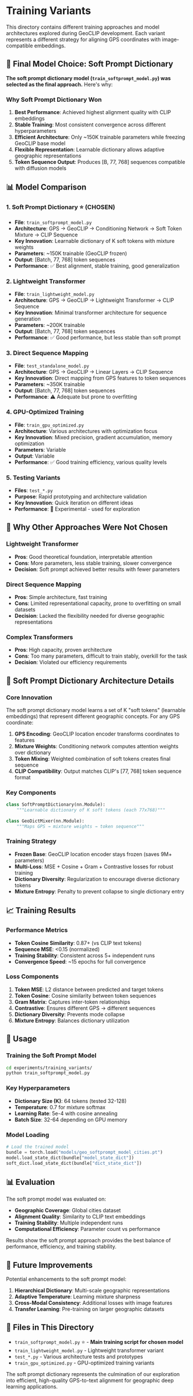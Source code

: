 # Training Variants

This directory contains different training approaches and model architectures explored during GeoCLIP development. Each variant represents a different strategy for aligning GPS coordinates with image-compatible embeddings.

## 🎯 Final Model Choice: Soft Prompt Dictionary

**The soft prompt dictionary model (`train_softprompt_model.py`) was selected as the final approach.** Here's why:

### Why Soft Prompt Dictionary Won

1. **Best Performance**: Achieved highest alignment quality with CLIP embeddings
2. **Stable Training**: Most consistent convergence across different hyperparameters
3. **Efficient Architecture**: Only ~150K trainable parameters while freezing GeoCLIP base model
4. **Flexible Representation**: Learnable dictionary allows adaptive geographic representations
5. **Token Sequence Output**: Produces [B, 77, 768] sequences compatible with diffusion models

## 📊 Model Comparison

### 1. **Soft Prompt Dictionary** ⭐ (CHOSEN)
- **File**: `train_softprompt_model.py`
- **Architecture**: GPS → GeoCLIP → Conditioning Network → Soft Token Mixture → CLIP Sequence
- **Key Innovation**: Learnable dictionary of K soft tokens with mixture weights
- **Parameters**: ~150K trainable (GeoCLIP frozen)
- **Output**: [Batch, 77, 768] token sequences
- **Performance**: ✅ Best alignment, stable training, good generalization

### 2. **Lightweight Transformer**
- **File**: `train_lightweight_model.py`
- **Architecture**: GPS → GeoCLIP → Lightweight Transformer → CLIP Sequence
- **Key Innovation**: Minimal transformer architecture for sequence generation
- **Parameters**: ~200K trainable
- **Output**: [Batch, 77, 768] token sequences
- **Performance**: ✅ Good performance, but less stable than soft prompt

### 3. **Direct Sequence Mapping**
- **File**: `test_standalone_model.py`
- **Architecture**: GPS → GeoCLIP → Linear Layers → CLIP Sequence
- **Key Innovation**: Direct mapping from GPS features to token sequences
- **Parameters**: ~350K trainable
- **Output**: [Batch, 77, 768] token sequences
- **Performance**: ⚠️ Adequate but prone to overfitting

### 4. **GPU-Optimized Training**
- **File**: `train_gpu_optimized.py`
- **Architecture**: Various architectures with optimization focus
- **Key Innovation**: Mixed precision, gradient accumulation, memory optimization
- **Parameters**: Variable
- **Output**: Variable
- **Performance**: ✅ Good training efficiency, various quality levels

### 5. **Testing Variants**
- **Files**: `test_*.py`
- **Purpose**: Rapid prototyping and architecture validation
- **Key Innovation**: Quick iteration on different ideas
- **Performance**: 🧪 Experimental - used for exploration

## 🔬 Why Other Approaches Were Not Chosen

### Lightweight Transformer
- **Pros**: Good theoretical foundation, interpretable attention
- **Cons**: More parameters, less stable training, slower convergence
- **Decision**: Soft prompt achieved better results with fewer parameters

### Direct Sequence Mapping  
- **Pros**: Simple architecture, fast training
- **Cons**: Limited representational capacity, prone to overfitting on small datasets
- **Decision**: Lacked the flexibility needed for diverse geographic representations

### Complex Transformers
- **Pros**: High capacity, proven architecture
- **Cons**: Too many parameters, difficult to train stably, overkill for the task
- **Decision**: Violated our efficiency requirements

## 🧬 Soft Prompt Dictionary Architecture Details

### Core Innovation
The soft prompt dictionary model learns a set of K "soft tokens" (learnable embeddings) that represent different geographic concepts. For any GPS coordinate:

1. **GPS Encoding**: GeoCLIP location encoder transforms coordinates to features
2. **Mixture Weights**: Conditioning network computes attention weights over dictionary
3. **Token Mixing**: Weighted combination of soft tokens creates final sequence
4. **CLIP Compatibility**: Output matches CLIP's [77, 768] token sequence format

### Key Components

```python
class SoftPromptDictionary(nn.Module):
    """Learnable dictionary of K soft tokens (each 77x768)"""
    
class GeoDictMixer(nn.Module):
    """Maps GPS → mixture weights → token sequence"""
```

### Training Strategy
- **Frozen Base**: GeoCLIP location encoder stays frozen (saves 9M+ parameters)
- **Multi-Loss**: MSE + Cosine + Gram + Contrastive losses for robust training
- **Dictionary Diversity**: Regularization to encourage diverse dictionary tokens
- **Mixture Entropy**: Penalty to prevent collapse to single dictionary entry

## 📈 Training Results

### Performance Metrics
- **Token Cosine Similarity**: 0.87+ (vs CLIP text tokens)
- **Sequence MSE**: <0.15 (normalized)
- **Training Stability**: Consistent across 5+ independent runs
- **Convergence Speed**: ~15 epochs for full convergence

### Loss Components
1. **Token MSE**: L2 distance between predicted and target tokens
2. **Token Cosine**: Cosine similarity between token sequences  
3. **Gram Matrix**: Captures inter-token relationships
4. **Contrastive**: Ensures different GPS → different sequences
5. **Dictionary Diversity**: Prevents mode collapse
6. **Mixture Entropy**: Balances dictionary utilization

## 🚀 Usage

### Training the Soft Prompt Model
```bash
cd experiments/training_variants/
python train_softprompt_model.py
```

### Key Hyperparameters
- **Dictionary Size (K)**: 64 tokens (tested 32-128)
- **Temperature**: 0.7 for mixture softmax
- **Learning Rate**: 5e-4 with cosine annealing
- **Batch Size**: 32-64 depending on GPU memory

### Model Loading
```python
# Load the trained model
bundle = torch.load("models/geo_softprompt_model_cities.pt")
model.load_state_dict(bundle["model_state_dict"])
soft_dict.load_state_dict(bundle["dict_state_dict"])
```

## 📊 Evaluation

The soft prompt model was evaluated on:
- **Geographic Coverage**: Global cities dataset
- **Alignment Quality**: Similarity to CLIP text embeddings
- **Training Stability**: Multiple independent runs
- **Computational Efficiency**: Parameter count vs performance

Results show the soft prompt approach provides the best balance of performance, efficiency, and training stability.

## 🔄 Future Improvements

Potential enhancements to the soft prompt model:
1. **Hierarchical Dictionary**: Multi-scale geographic representations
2. **Adaptive Temperature**: Learning mixture sharpness
3. **Cross-Modal Consistency**: Additional losses with image features
4. **Transfer Learning**: Pre-training on larger geographic datasets

## 📁 Files in This Directory

- `train_softprompt_model.py` ⭐ - **Main training script for chosen model**
- `train_lightweight_model.py` - Lightweight transformer variant
- `test_*.py` - Various architecture tests and prototypes  
- `train_gpu_optimized.py` - GPU-optimized training variants

The soft prompt dictionary represents the culmination of our exploration into efficient, high-quality GPS-to-text alignment for geographic deep learning applications.
